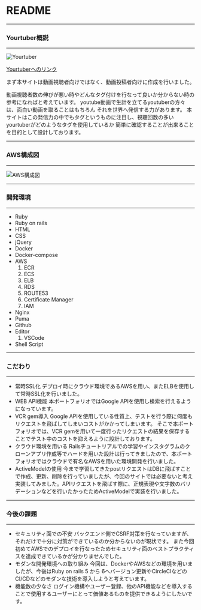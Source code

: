 # README

***
### **Yourtuber概説**
***
![Yourtuber](https://user-images.githubusercontent.com/61099443/103450124-0769ba00-4cf5-11eb-81ee-893d98fb0705.gif)

[Yourtuberへのリンク](https://www.yourtuber.net)

まず本サイトは動画視聴者向けではなく、動画投稿者向けに作成を行いました。

動画視聴者数の伸びが悪い時やどんなタグ付けを行なって良いか分からない時の参考になればと考えています。
youtube動画で生計を立てるyoutuberの方々は、面白い動画を取ることはもちろん それを世界へ発信する力があります。
本サイトはこの発信力の中でもタグというものに注目し、視聴回数の多いyourtuberがどのようなタグを使用しているか 簡単に確認することが出来ることを目的として設計しております。

***
### **AWS構成図**
***
![AWS構成図](https://i.imgur.com/fGOJH2k.png)

***
### **開発環境**
***
* Ruby
* Ruby on  rails
* HTML
* CSS
* jQuery
* Docker
* Docker-compose
* AWS
    1. ECR
    1. ECS
    1. ELB
    1. RDS
    1. ROUTE53
    1. Certificate Manager
    1. IAM
* Nginx
* Puma
* Github
* Editor
    1. VSCode
* Shell Script

***
### **こだわり**
***
* 常時SSL化
    デプロイ時にクラウド環境であるAWSを用い、またELBを使用して常時SSL化を行いました。
* WEB API機能
    本ポートフォリオではGoogle APIを使用し検索を行えるようになっています。
* VCR gem導入
    Google APIを使用している性質上、テストを行う際に何度もリクエストを飛ばしてしまいコストがかかってしまいます。
    そこで本ポートフォリオでは、VCR gemを用いて一度行ったリクエストの結果を保存することでテスト中のコストを抑えるように設計しております。
* クラウド環境を用いる
    Railsチュートリアルでの学習やインスタグラムのクローンアプリ作成等でハードを用いた設計は行ってきましたので、本ポートフォリオではクラウドで有名なAWSを用いた環境開発を行いました。
* ActiveModelの使用
    今まで学習してきたpostリクエストはDBに飛ばすことで作成、更新、削除を行っていましたが、今回のサイトでは必要ないと考え実装してみました。APIリクエストを飛ばす際に、正規表現や文字数のバリデーションなどを行いたかったためActiveModelで実装を行いました。

***
### **今後の課題**
***
* セキュリティ面での不安
    バックエンド側でCSRF対策を行なっていますが、それだけで十分に対策ができているのか分からないのが現状です。
    また今回初めてAWSでのデプロイを行なったためセキュリティ面のベストプラクティスを達成できているかが分かりませんでした。
* モダンな開発環境への取り組み
    今回は、DockerやAWSなどの環境を用いましたが、今後はRuby on rails 5 から 6へバージョン更新やCircleCIなどのCI/CDなどのモダンな技術を導入しようと考えています。
* 機能数の少なさ
    ログイン機構やユーザー登録、他のAPI機能などを導入することで使用するユーザーにとって価値あるものを提供できるようにしたいです。